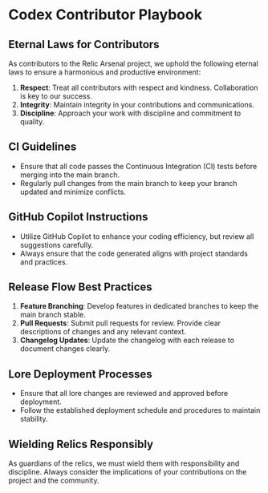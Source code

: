 # Codex Contributor Playbook

## Eternal Laws for Contributors

As contributors to the Relic Arsenal project, we uphold the following eternal laws to ensure a harmonious and productive environment:

1. **Respect**: Treat all contributors with respect and kindness. Collaboration is key to our success.
2. **Integrity**: Maintain integrity in your contributions and communications.
3. **Discipline**: Approach your work with discipline and commitment to quality.

## CI Guidelines

- Ensure that all code passes the Continuous Integration (CI) tests before merging into the main branch.
- Regularly pull changes from the main branch to keep your branch updated and minimize conflicts.

## GitHub Copilot Instructions

- Utilize GitHub Copilot to enhance your coding efficiency, but review all suggestions carefully.
- Always ensure that the code generated aligns with project standards and practices.

## Release Flow Best Practices

1. **Feature Branching**: Develop features in dedicated branches to keep the main branch stable.
2. **Pull Requests**: Submit pull requests for review. Provide clear descriptions of changes and any relevant context.
3. **Changelog Updates**: Update the changelog with each release to document changes clearly.

## Lore Deployment Processes

- Ensure that all lore changes are reviewed and approved before deployment.
- Follow the established deployment schedule and procedures to maintain stability.

## Wielding Relics Responsibly

As guardians of the relics, we must wield them with responsibility and discipline. Always consider the implications of your contributions on the project and the community.
